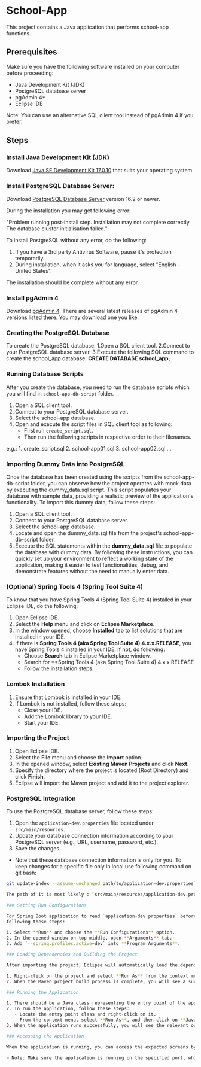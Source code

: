 # School-App

This project contains a Java application that performs school-app functions.

## Prerequisites

Make sure you have the following software installed on your computer before proceeding:

- Java Development Kit (JDK)
- PostgreSQL database server
- pgAdmin 4*
- Eclipse IDE

Note: You can use an alternative SQL client tool instead of pgAdmin 4 if you prefer.

## Steps

### Install Java Development Kit (JDK)

Download [Java SE Development Kit 17.0.10](https://www.oracle.com/java/technologies/javase/jdk17-archive-downloads.html) that suits your operating system.

### Install PostgreSQL Database Server:

Download [PostgreSQL Database Server](https://www.postgresql.org/download/windows/) version 16.2 or newer.

During the installation you may get following error:

"Problem running post-install step. Installation may not complete correctly
The database cluster initialisation failed."

To install PostgreSQL without any error, do the following:
1. If you have a 3rd party Antivirus Software, pause it's protection temporarily.
2. During installation, when it asks you for language, select "English - United States".

The installation should be complete without any error.

### Install pgAdmin 4 

Download [pgAdmin 4](https://www.pgadmin.org/download/pgadmin-4-windows/). There are several latest releases of pgAdmin 4 versions listed there. You may download one you like.

### Creating the PostgreSQL Database
To create the PostgreSQL database:
 1.Open a SQL client tool.
 2.Connect to your PostgreSQL database server.
 3.Execute the following SQL command to create the school_app database:
   **CREATE DATABASE school_app;**

### Running Database Scripts

After you create the database, you need to run the database scripts which you will find in `school-app-db-script` folder.

1. Open a SQL client tool.
2. Connect to your PostgreSQL database server.
3. Select the school-app database.
4. Open and execute the script files in SQL client tool as following:
	- First run `create_script.sql`.
	- Then run the following scripts in respective order to their filenames.

e.g.: 1. create_script.sql  2. school-app01.sql  3. school-app02.sql ...

### Importing Dummy Data into PostgreSQL

Once the database has been created using the scripts from the school-app-db-script folder, you can observe how the project operates with mock data by executing the dummy_data.sql script. This script populates your database with sample data, providing a realistic preview of the application's functionality. To import this dummy data, follow these steps:

1. Open a SQL client tool.
2. Connect to your PostgreSQL database server.
3. Select the school-app database.
4. Locate and open the dummy_data.sql file from the project's school-app-db-script folder.
5. Execute the SQL statements within the **dummy_data.sql** file to populate the database with dummy data.
By following these instructions, you can quickly set up your environment to reflect a working state of the application, making it easier to test functionalities, debug, and demonstrate features without the need to manually enter data.

### (Optional) Spring Tools 4 (Spring Tool Suite 4) 
To know that you have Spring Tools 4 (Spring Tool Suite 4) installed in your Eclipse IDE, do the following:

1. Open Eclipse IDE.
2. Select the **Help** menu and click on **Eclipse Marketplace**.
3. In the window opened, choose **Installed** tab to list solutions that are installed in your IDE.
4. If there is **Spring Tools 4 (aka Spring Tool Suite 4) 4.x.x.RELEASE**, you have Spring Tools 4 installed in your IDE.
If not, do following:
	- Choose **Search** tab in Eclipse Marketplace window.
	- Search for **Spring Tools 4 (aka Spring Tool Suite 4) 4.x.x RELEASE
	- Follow the installation steps.

### Lombok Installation

1. Ensure that Lombok is installed in your IDE.
2. If Lombok is not installed, follow these steps:
   - Close your IDE.
   - Add the Lombok library to your IDE.
   - Start your IDE.

### Importing the Project

1. Open Eclipse IDE.
2. Select the **File** menu and choose the **Import** option.
3. In the opened window, select **Existing Maven Projects** and click **Next**.
4. Specify the directory where the project is located (Root Directory) and click **Finish**.
5. Eclipse will import the Maven project and add it to the project explorer.

### PostgreSQL Integration

To use the PostgreSQL database server, follow these steps:

1. Open the `application-dev.properties` file located under `src/main/resources`.
2. Update your database connection information according to your PostgreSQL server (e.g., URL, username, password, etc.).
3. Save the changes.

- Note that these database connection information is only for you. To keep changes for a specific file only in local use following command on git bash:

```bash
git update-index --assume-unchanged path/to/application-dev.properties```

The path of it is most likely : `src/main/resources/application-dev.properties`

### Setting Run Configurations

For Spring Boot application to read `application-dev.properties` before running, you need to add an argument
following these steps:

1. Select **Run** and choose the **Run Configurations** option.
2. In the opened window on top middle, open **Arguments** tab.
3. Add `--spring.profiles.active=dev` into **Program Arguments**.

### Loading Dependencies and Building the Project

After importing the project, Eclipse will automatically load the dependencies using Maven. This process may take some time and runs in the background. To compile your Maven project, follow these steps:

1. Right-click on the project and select **Run As** from the context menu, then click on **Maven Install**.
2. When the Maven project build process is complete, you will see a successful message in the console.

### Running the Application

1. There should be a Java class representing the entry point of the application under `src/main/java/tr.edu.school.schoolapp.SchoolAppApplication` class.
2. To run the application, follow these steps:
   - Locate the entry point class and right-click on it.
   - From the context menu, select **Run As**, and then click on **Java Application**.
3. When the application runs successfully, you will see the relevant output in the console.

### Accessing the Application

When the application is running, you can access the expected screens by navigating to `localhost:8080` in your web browser.

> Note: Make sure the application is running on the specified port, which is `8080` by default.
